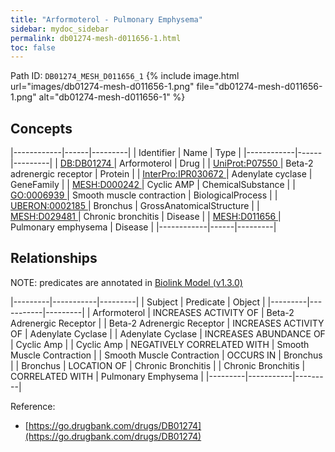 ```yaml
---
title: "Arformoterol - Pulmonary Emphysema"
sidebar: mydoc_sidebar
permalink: db01274-mesh-d011656-1.html
toc: false 
---
```



Path ID: `DB01274_MESH_D011656_1`
{% include image.html url="images/db01274-mesh-d011656-1.png" file="db01274-mesh-d011656-1.png" alt="db01274-mesh-d011656-1" %}

## Concepts

|------------|------|---------|
| Identifier | Name | Type    |
|------------|------|---------|
| <a href="https://identifiers.org/DB:DB01274">DB:DB01274 </a> | Arformoterol | Drug |
| <a href="https://identifiers.org/UniProt:P07550">UniProt:P07550 </a> | Beta-2 adrenergic receptor | Protein |
| <a href="https://identifiers.org/InterPro:IPR030672">InterPro:IPR030672 </a> | Adenylate cyclase | GeneFamily |
| <a href="https://identifiers.org/MESH:D000242">MESH:D000242 </a> | Cyclic AMP | ChemicalSubstance |
| <a href="https://identifiers.org/GO:0006939">GO:0006939 </a> | Smooth muscle contraction | BiologicalProcess |
| <a href="https://identifiers.org/UBERON:0002185">UBERON:0002185 </a> | Bronchus | GrossAnatomicalStructure |
| <a href="https://identifiers.org/MESH:D029481">MESH:D029481 </a> | Chronic bronchitis | Disease |
| <a href="https://identifiers.org/MESH:D011656">MESH:D011656 </a> | Pulmonary emphysema | Disease |
|------------|------|---------|

## Relationships


NOTE: predicates are annotated in <a href="https://github.com/biolink/biolink-model/releases/tag/v1.3.0">Biolink Model (v1.3.0)</a>

|---------|-----------|---------|
| Subject | Predicate | Object  |
|---------|-----------|---------|
| Arformoterol | INCREASES ACTIVITY OF | Beta-2 Adrenergic Receptor |
| Beta-2 Adrenergic Receptor | INCREASES ACTIVITY OF | Adenylate Cyclase |
| Adenylate Cyclase | INCREASES ABUNDANCE OF | Cyclic Amp |
| Cyclic Amp | NEGATIVELY CORRELATED WITH | Smooth Muscle Contraction |
| Smooth Muscle Contraction | OCCURS IN | Bronchus |
| Bronchus | LOCATION OF | Chronic Bronchitis |
| Chronic Bronchitis | CORRELATED WITH | Pulmonary Emphysema |
|---------|-----------|---------|

Reference: 
  - [https://go.drugbank.com/drugs/DB01274](https://go.drugbank.com/drugs/DB01274)

